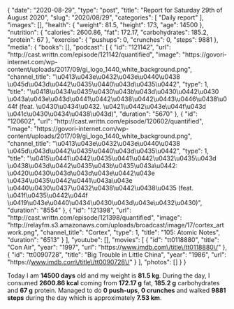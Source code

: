 {
    "date": "2020-08-29",
    "type": "post",
    "title": "Report for Saturday 29th of August 2020",
    "slug": "2020\/08\/29",
    "categories": [
        "Daily report"
    ],
    "images": [],
    "health": {
        "weight": 81.5,
        "height": 173,
        "age": 14500
    },
    "nutrition": {
        "calories": 2600.86,
        "fat": 172.17,
        "carbohydrates": 185.2,
        "protein": 67
    },
    "exercise": {
        "pushups": 0,
        "crunches": 0,
        "steps": 9881
    },
    "media": {
        "books": [],
        "podcast": [
            {
                "id": "121142",
                "url": "http:\/\/cast.writtn.com\/episode\/121142\/quantified",
                "image": "https:\/\/govori-internet.com\/wp-content\/uploads\/2017\/09\/gi_logo_1440_white_background.png",
                "channel_title": "\u0413\u043e\u0432\u043e\u0440\u0438 \u045d\u043d\u0442\u0435\u0440\u043d\u0435\u0442",
                "type": 1,
                "title": "\u0418\u0434\u0435\u0430\u043b\u043d\u0430\u0442\u0430 \u043a\u043e\u043d\u0441\u0442\u0438\u0442\u0443\u0446\u0438\u044f (feat. \u0430\u0434\u0432. \u0421\u0442\u043e\u044f\u043d \u041c\u0430\u0434\u0438\u043d)",
                "duration": "5670"
            },
            {
                "id": "120602",
                "url": "http:\/\/cast.writtn.com\/episode\/120602\/quantified",
                "image": "https:\/\/govori-internet.com\/wp-content\/uploads\/2017\/09\/gi_logo_1440_white_background.png",
                "channel_title": "\u0413\u043e\u0432\u043e\u0440\u0438 \u045d\u043d\u0442\u0435\u0440\u043d\u0435\u0442",
                "type": 1,
                "title": "\u0415\u0441\u0442\u0435\u0441\u0442\u0432\u0435\u043d \u0438\u043d\u0442\u0435\u043b\u0435\u043a\u0442: \u0420\u0430\u043d\u043d\u043e\u0442\u043e \u0434\u0435\u0442\u0441\u043a\u043e \u0440\u0430\u0437\u0432\u0438\u0442\u0438\u0435 (feat. \u041f\u0435\u0442\u044f \u0419\u043e\u0440\u0434\u0430\u043d\u043e\u0432\u0430)",
                "duration": "8554"
            },
            {
                "id": "121398",
                "url": "http:\/\/cast.writtn.com\/episode\/121398\/quantified",
                "image": "http:\/\/relayfm.s3.amazonaws.com\/uploads\/broadcast\/image\/17\/cortex_artwork.png",
                "channel_title": "Cortex",
                "type": 1,
                "title": "105: Atomic Notes",
                "duration": "6513"
            }
        ],
        "youtube": [],
        "movies": [
            {
                "id": "tt0118880",
                "title": "Con Air",
                "year": "1997",
                "url": "https:\/\/www.imdb.com\/title\/tt0118880\/"
            },
            {
                "id": "tt0090728",
                "title": "Big Trouble in Little China",
                "year": "1986",
                "url": "https:\/\/www.imdb.com\/title\/tt0090728\/"
            }
        ],
        "photos": []
    }
}

Today I am <strong>14500 days</strong> old and my weight is <strong>81.5 kg</strong>. During the day, I consumed <strong>2600.86 kcal</strong> coming from <strong>172.17 g</strong> fat, <strong>185.2 g</strong> carbohydrates and <strong>67 g</strong> protein. Managed to do <strong>0 push-ups</strong>, <strong>0 crunches</strong> and walked <strong>9881 steps</strong> during the day which is approximately <strong>7.53 km</strong>.